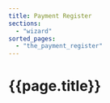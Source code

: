 ```yaml
---
title: Payment Register
sections:
  - "wizard"
sorted_pages:
  - "the_payment_register"
---
```

# {{page.title}}
